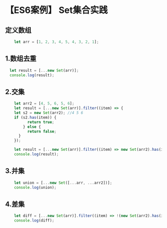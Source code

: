# 【ES6案例】 Set集合实践

## 定义数组

```js
    let arr = [1, 2, 3, 4, 5, 4, 3, 2, 1];
```

## 1.数组去重

```js
  let result = [...new Set(arr)];
  console.log(result);
```

## 2.交集

```js
    let arr2 = [4, 5, 6, 5, 6];
    let result = [...new Set(arr)].filter((item) => {
    let s2 = new Set(arr2); //4 5 6
    if (s2.has(item)) {
          return true;
        } else {
          return false;
      }
    });

    let result = [...new Set(arr)].filter((item) => new Set(arr2).has(item));
    console.log(result);
```

## 3.并集

```js
    let union = [...new Set([...arr, ...arr2])];
    console.log(union);
```

## 4.差集

```js
    let diff = [...new Set(arr)].filter((item) => !(new Set(arr2).has(item)));
    console.log(diff);
```